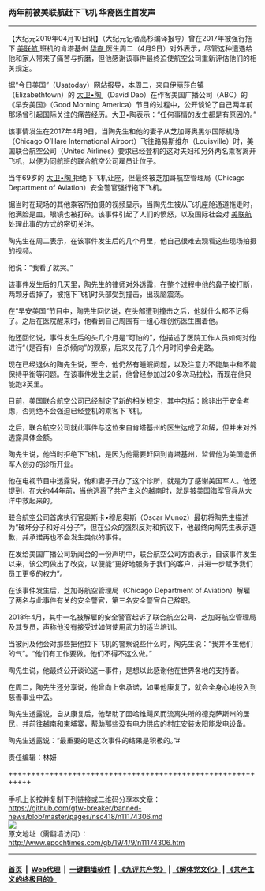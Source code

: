 ### 两年前被美联航赶下飞机 华裔医生首发声
------------------------

<p>
 【大纪元2019年04月10日讯】（大纪元记者高杉编译报导）曾在2017年被强行拖下
 <a href="http://www.epochtimes.com/gb/tag/%E7%BE%8E%E8%81%94%E8%88%AA.html">
  美联航
 </a>
 班机的肯塔基州
 <a href="http://www.epochtimes.com/gb/tag/%E5%8D%8E%E8%A3%94.html">
  华裔
 </a>
 医生周二（4月9日）对外表示，尽管这种遭遇给他和家人带来了痛苦与折磨，但他感谢该事件最终迫使航空公司重新评估他们的相关规定。
</p>
<p>
 据“今日美国”（Usatoday）网站报导，本周二，来自伊丽莎白镇（Elizabethtown）的
 <a href="http://www.epochtimes.com/gb/tag/%E5%A4%A7%E5%8D%AB%E2%80%A2%E9%99%B6.html">
  大卫•陶
 </a>
 （David Dao）在作客美国广播公司（ABC）的《早安美国》（Good Morning America）节目的过程中，公开谈论了自己两年前那场曾引起国际关注的痛苦经历。大卫•陶表示：“任何事情的发生都是有原因的。”
</p>
<p>
 该事情发生在2017年4月9日，当陶先生和他的妻子从芝加哥奥黑尔国际机场（Chicago O’Hare International Airport）飞往路易斯维尔（Louisville）时，美国联合航空公司（United Airlines）要求已经登机的这对夫妇和另外两名乘客离开飞机，以便为同航班的联合航空公司雇员让位子。
</p>
<p>
 当年69岁的
 <a href="http://www.epochtimes.com/gb/tag/%E5%A4%A7%E5%8D%AB%E2%80%A2%E9%99%B6.html">
  大卫•陶
 </a>
 拒绝下飞机让座，但最终被芝加哥航空管理局（Chicago Department of Aviation）安全警官强行拖下飞机。
</p>
<p>
 据当时在现场的其他乘客所拍摄的视频显示，当陶先生被从飞机座舱通道拖走时，他满脸是血，眼镜也被打碎。该事件引起了人们的愤怒，以及国际社会对
 <a href="http://www.epochtimes.com/gb/tag/%E7%BE%8E%E8%81%94%E8%88%AA.html">
  美联航
 </a>
 处理此事的方式的密切关注。
</p>
<p>
 陶先生在周二表示，在该事件发生后的几个月里，他自己很难去观看这些现场拍摄的视频。
</p>
<p>
 他说：“我看了就哭。”
</p>
<p>
 该事件发生后的几天里，陶先生的律师对外透露，在整个过程中他的鼻子被打断，两颗牙齿掉了，被拖下飞机时头部受到撞击，出现脑震荡。
</p>
<p>
 在“早安美国”节目中，陶先生回忆说，在头部遭到撞击之后，他就什么都不记得了。之后在医院醒来时，他看到自己周围有一组心理创伤医生围着他。
</p>
<p>
 他还回忆说，事件发生后的头几个月是“可怕的”，他描述了医院工作人员如何对他进行“（是否有）自杀倾向”的观察，后来又花了几个月时间学会走路。
</p>
<p>
 现在已经退休的陶先生说，至今，他仍然有睡眠问题，以及注意力不能集中和不能保持平衡等问题。在该事件发生之前，他曾经参加过20多次马拉松，而现在他只能跑3英里。
</p>
<p>
 目前，美国联合航空公司已经制定了新的相关规定，其中包括：除非出于安全考虑，否则绝不会强迫已经登机的乘客下飞机。
</p>
<p>
 之后，联合航空公司就此事件与这位来自肯塔基州的医生达成了和解，但并未对外透露具体金额。
</p>
<p>
 陶先生说，他当时拒绝下飞机，是因为他需要赶回到肯塔基州，监督他为美国退伍军人创办的诊所开业。
</p>
<p>
 他在电视节目中透露说，他和妻子开办了这个诊所，就是为了感谢美国军人。他还提到，在大约44年前，当他逃离了共产主义的越南时，就是被美国海军官兵从大洋中救起来的。
</p>
<p>
 联合航空公司首席执行官奥斯卡•穆尼奥斯（Oscar Munoz）最初将陶先生描述为“破坏分子和好斗分子”，但在公众的强烈反对和抗议下，他最终向陶先生表示道歉，并承诺再也不会发生类似的事件。
</p>
<p>
 在发给美国广播公司新闻台的一份声明中，联合航空公司方面表示，自该事件发生以来，该公司做出了改变，以便能“更好地服务于我们的客户，并进一步赋予我们员工更多的权力”。
</p>
<p>
 在该事件发生后，芝加哥航空管理局（Chicago Department of Aviation）解雇了两名与此事件有关的安全警官，第三名安全警官自己辞职。
</p>
<p>
 2018年4月，其中一名被解雇的安全警官起诉了联合航空公司、芝加哥航空管理局及其专员，声称他没有接受过如何使用武力的适当培训。
</p>
<p>
 当被问及他会对那些把他拉下飞机的警察说些什么时，陶先生说：“我并不生他们的气”。“他们有工作要做。他们不得不这么做。”
</p>
<p>
 陶先生说，他最终公开谈论这一事件，是想以此感谢他在世界各地的支持者。
</p>
<p>
 在周二，陶先生还分享说，他曾向上帝承诺，如果他康复了，就会全身心地投入到慈善事业中去。
</p>
<p>
 陶先生透露说，自从康复后，他帮助了因哈维飓风而流离失所的德克萨斯州的居民，并前往越南和柬埔寨，帮助那些没有电力供应的村庄安装太阳能发电设备。
</p>
<p>
 陶先生透露说：“最重要的是这次事件的结果是积极的。”#
</p>
<p>
 责任编辑：林妍
</p>

+++++++++++++++++++++++++++++++++++++++++++++++++++++++++++<br/><br/>
手机上长按并复制下列链接或二维码分享本文章：<br/>
https://github.com/gfw-breaker/banned-news/blob/master/pages/nsc418/n11174306.md <br/>
<a href='https://github.com/gfw-breaker/banned-news/blob/master/pages/nsc418/n11174306.md'><img src='https://github.com/gfw-breaker/banned-news/blob/master/pages/nsc418/n11174306.md.png'/></a> <br/>
原文地址（需翻墙访问）：http://www.epochtimes.com/gb/19/4/9/n11174306.htm


------------------------
#### [首页](https://github.com/gfw-breaker/banned-news/blob/master/README.md) &nbsp;|&nbsp; [Web代理](https://github.com/labour-camp/helloworld) &nbsp;|&nbsp; [一键翻墙软件](https://github.com/gfw-breaker/nogfw/blob/master/README.md) &nbsp;| [《九评共产党》](https://github.com/gfw-breaker/9ping.md/blob/master/README.md#九评之一评共产党是什么) | [《解体党文化》](https://github.com/gfw-breaker/jtdwh.md/blob/master/README.md) | [《共产主义的终极目的》](https://github.com/gfw-breaker/gczydzjmd.md/blob/master/README.md)

